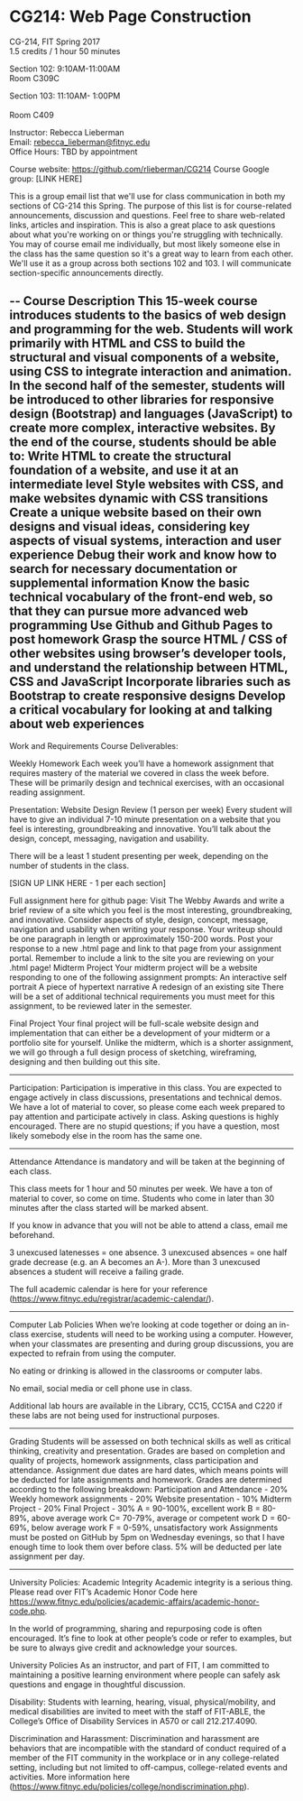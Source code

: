# CG214: Web Page Construction
CG-214, FIT Spring 2017 <br/>
1.5 credits / 1 hour 50 minutes<br/>


Section 102: 9:10AM-11:00AM<br/>
Room C309C<br/>

Section 103: 11:10AM- 1:00PM<br/>        
Room C409<br/>

Instructor: Rebecca Lieberman <br/>
Email: rebecca_lieberman@fitnyc.edu<br/>
Office Hours: TBD by appointment<br/>

Course website: https://github.com/rlieberman/CG214
Course Google group: [LINK HERE]


This is a group email list that we'll use for class communication in both my sections of CG-214 this Spring. 
The purpose of this list is for course-related announcements, discussion and questions. Feel free to share web-related links, articles and inspiration. This is also a great place to ask questions about what you're working on or things you're struggling with technically. You may of course email me individually, but most likely someone else in the class has the same question so it's a great way to learn from each other.
We'll use it as a group across both sections 102 and 103. I will communicate section-specific announcements directly.

--
Course Description
This 15-week course introduces students to the basics of web design and programming for the web. Students will work primarily with HTML and CSS to build the structural and visual components of a website, using CSS to integrate interaction and animation. In the second half of the semester, students will be introduced to other libraries for responsive design (Bootstrap) and languages (JavaScript) to create more complex, interactive websites.
By the end of the course, students should be able to:
Write HTML to create the structural foundation of a website, and use it at an intermediate level
Style websites with CSS, and make websites dynamic with CSS transitions 
Create a unique website based on their own designs and visual ideas, considering key aspects of visual systems, interaction and user experience
Debug their work and know how to search for necessary documentation or supplemental information
Know the basic technical vocabulary of the front-end web, so that they can pursue more advanced web programming
Use Github and Github Pages to post homework
Grasp the source HTML / CSS of other websites using browser’s developer tools, and understand the relationship between HTML, CSS and JavaScript
Incorporate libraries such as Bootstrap to create responsive designs
Develop a critical vocabulary for looking at and talking about web experiences 
--
Work and Requirements
Course Deliverables:

Weekly Homework
Each week you’ll have a homework assignment that requires mastery of the material we covered in class the week before. These will be primarily design and technical exercises, with an occasional reading assignment. 


Presentation: Website Design Review (1 person per week)
Every student will have to give an individual 7-10 minute presentation on a website that you feel is interesting, groundbreaking and innovative. You’ll talk about the design, concept, messaging, navigation and usability.

There will be a least 1 student presenting per week, depending on the number of students in the class. 

[SIGN UP LINK HERE - 1 per each section]

Full assignment here for github page:
Visit The Webby Awards and write a brief review of a site which you feel is the most interesting, groundbreaking, and innovative. Consider aspects of style, design, concept, message, navigation and usability when writing your response.
Your writeup should be one paragraph in length or approximately 150-200 words.
Post your response to a new .html page and link to that page from your assignment portal. Remember to include a link to the site you are reviewing on your .html page!
Midterm Project
Your midterm project will be a website responding to one of the following assignment prompts:
An interactive self portrait
A piece of hypertext narrative
A redesign of an existing site
There will be a set of additional technical requirements you must meet for this assignment, to be reviewed later in the semester.


Final Project
Your final project will be full-scale website design and implementation that can either be a development of your midterm or a portfolio site for yourself. Unlike the midterm, which is a shorter assignment, we will go through a full design process of sketching, wireframing, designing and then building out this site.

---

Participation:
Participation is imperative in this class. You are expected to engage actively in class discussions, presentations and technical demos. We have a lot of material to cover, so please come each week prepared to pay attention and participate actively in class. Asking questions is highly encouraged. There are no stupid questions; if you have a question, most likely somebody else in the room has the same one.

---

Attendance
Attendance is mandatory and will be taken at the beginning of each class.


This class meets for 1 hour and 50 minutes per week. We have a ton of material to cover, so come on time.  Students who come in later than 30 minutes after the class started will be marked absent.

If you know in advance that you will not be able to attend a class, email me beforehand.

3 unexcused latenesses = one absence. 
3 unexcused absences = one half grade decrease (e.g. an A becomes an A-). 
More than 3 unexcused absences a student will receive a failing grade. 

The full academic calendar is here for your reference (https://www.fitnyc.edu/registrar/academic-calendar/).

---

Computer Lab Policies
When we’re looking at code together or doing an in-class exercise, students will need to be working using a computer. However, when your classmates are presenting and during group discussions, you are expected to refrain from using the computer. 

No eating or drinking is allowed in the classrooms or computer labs.

No email, social media or cell phone use in class.

Additional lab hours are available in the Library, CC15, CC15A and C220 if these labs are not being used for instructional purposes.

---


Grading
Students will be assessed on both technical skills as well as critical thinking, creativity and presentation. Grades are based on completion and quality of projects, homework assignments, class participation and attendance. Assignment due dates are hard dates, which means points will be deducted for late assignments and homework. 
Grades are determined according to the following breakdown:
Participation and Attendance - 20%
Weekly homework assignments - 20%
Website presentation - 10%
Midterm Project - 20%
Final Project - 30%
A = 90-100%, excellent work 
B = 80-89%, above average work 
C= 70-79%, average or competent work 
D = 60-69%, below average work 
F = 0-59%, unsatisfactory work
Assignments must be posted on GitHub by 5pm on Wednesday evenings, so that I have enough time to look them over before class. 5% will be deducted per late assignment per day. 



---

University Policies: Academic Integrity
Academic integrity is a serious thing. Please read over FIT’s Academic Honor Code here https://www.fitnyc.edu/policies/academic-affairs/academic-honor-code.php.

In the world of programming, sharing and repurposing code is often encouraged. It’s fine to look at other people’s code or refer to examples, but be sure to always give credit and acknowledge your sources.


University Policies
As an instructor, and part of FIT,  I am committed to maintaining a positive learning environment where people can safely ask questions and engage in thoughtful discussion. 

Disability: Students with learning, hearing, visual, physical/mobility, and medical disabilities are invited to meet with the staff of FIT-ABLE, the College’s Office of Disability Services in A570 or call 212.217.4090.

Discrimination and Harassment: Discrimination and harassment are behaviors that are incompatible with the standard of conduct required of a member of the FIT community in the workplace or in any college-related setting, including but not limited to off-campus, college-related events and activities. More information here (https://www.fitnyc.edu/policies/college/nondiscrimination.php).